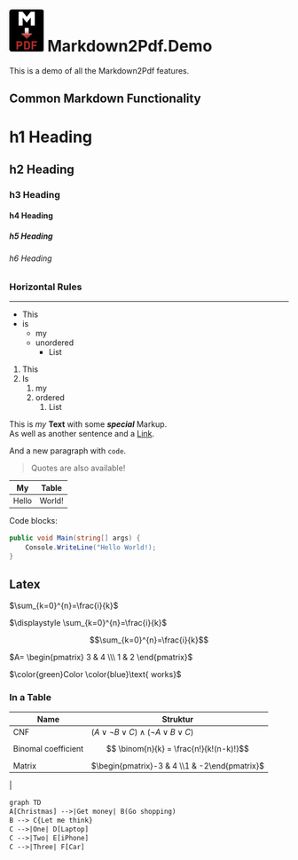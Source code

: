 ﻿# ![Logo](md2pdf.png) Markdown2Pdf.Demo

This is a demo of all the Markdown2Pdf features.

## Common Markdown Functionality

# h1 Heading
## h2 Heading
### h3 Heading
#### h4 Heading
##### h5 Heading
###### h6 Heading

### Horizontal Rules

----------

* This
* is
    * my
    * unordered
        * List

1. This
2. Is
    1. my
    2. ordered
        1. List

This is *my* **Text** with some ***special*** Markup.  
As well as another sentence and a [Link](https://github.com/Flayms/Markdown2Pdf).

And a new paragraph with `code`.

> Quotes are also available!

|My|Table|
|---|---|
|Hello|World!|

Code blocks:  

```c#
public void Main(string[] args) {
    Console.WriteLine("Hello World!);
}
```

## Latex

$\sum_{k=0}^{n}=\frac{i}{k}$

$\displaystyle \sum_{k=0}^{n}=\frac{i}{k}$

$$\sum_{k=0}^{n}=\frac{i}{k}$$

$A=
\begin{pmatrix}
3 & 4 \\\
1 & 2
\end{pmatrix}$

$\color{green}Color \color{blue}\text{ works}$

### In a Table

|Name|Struktur|
|---|---|
|CNF|$(A \lor \neg B \lor C) \land (\neg A \lor B  \lor C)$|
|Binomal coefficient|$$ \binom{n}{k} = \frac{n!}{k!(n-k)!}$$|
|Matrix|$\begin{pmatrix}-3 & 4 \\1 & -2\end{pmatrix}$
|

```mermaid
graph TD
A[Christmas] -->|Get money| B(Go shopping)
B --> C{Let me think}
C -->|One| D[Laptop]
C -->|Two| E[iPhone]
C -->|Three| F[Car]
```